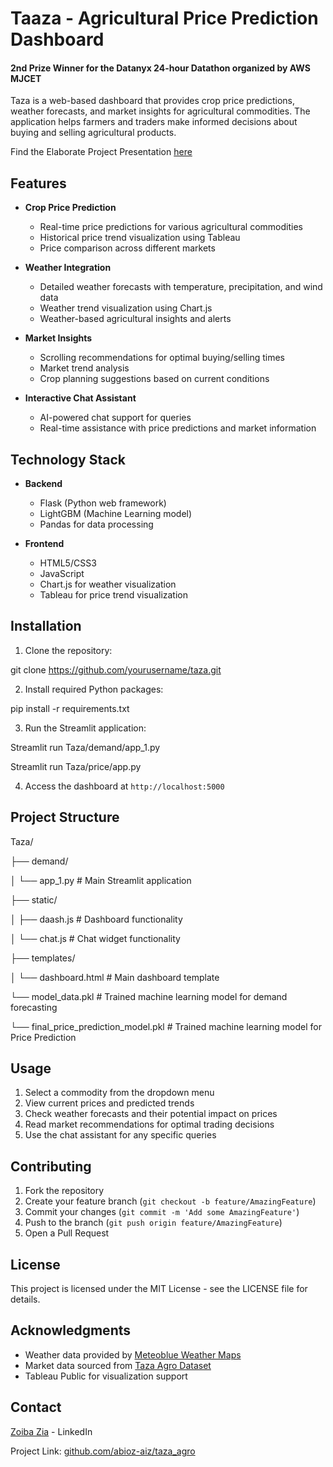 # Taaza - Agricultural Price Prediction Dashboard

#### 2nd Prize Winner for the Datanyx 24-hour Datathon organized by AWS MJCET

Taza is a web-based dashboard that provides crop price predictions, weather forecasts, and market insights for agricultural commodities. The application helps farmers and traders make informed decisions about buying and selling agricultural products.

Find the Elaborate Project Presentation [here](https://www.canva.com/design/DAGX2Irlfe8/-YC7V8Z9j-SQ1n5kMLRYHg/view?utm_content=DAGX2Irlfe8&utm_campaign=designshare&utm_medium=link&utm_source=editor)

## Features

- **Crop Price Prediction**
  - Real-time price predictions for various agricultural commodities
  - Historical price trend visualization using Tableau
  - Price comparison across different markets

- **Weather Integration**
  - Detailed weather forecasts with temperature, precipitation, and wind data
  - Weather trend visualization using Chart.js
  - Weather-based agricultural insights and alerts

- **Market Insights**
  - Scrolling recommendations for optimal buying/selling times
  - Market trend analysis
  - Crop planning suggestions based on current conditions

- **Interactive Chat Assistant**
  - AI-powered chat support for queries
  - Real-time assistance with price predictions and market information

## Technology Stack

- **Backend**
  - Flask (Python web framework)
  - LightGBM (Machine Learning model)
  - Pandas for data processing

- **Frontend**
  - HTML5/CSS3
  - JavaScript
  - Chart.js for weather visualization
  - Tableau for price trend visualization

## Installation

1. Clone the repository:
   
git clone https://github.com/yourusername/taza.git
 
2. Install required Python packages:

  pip install -r requirements.txt

3. Run the Streamlit application:

  Streamlit run Taza/demand/app_1.py
  
  Streamlit run Taza/price/app.py

4. Access the dashboard at `http://localhost:5000`

## Project Structure

Taza/

├── demand/

│   └── app_1.py  # Main Streamlit application

├── static/

│ ├── daash.js # Dashboard functionality

│ └── chat.js # Chat widget functionality

├── templates/

│ └── dashboard.html # Main dashboard template

└── model_data.pkl # Trained machine learning model for demand forecasting

└── final_price_prediction_model.pkl # Trained machine learning model for Price Prediction



## Usage

1. Select a commodity from the dropdown menu
2. View current prices and predicted trends
3. Check weather forecasts and their potential impact on prices
4. Read market recommendations for optimal trading decisions
5. Use the chat assistant for any specific queries

## Contributing

1. Fork the repository
2. Create your feature branch (`git checkout -b feature/AmazingFeature`)
3. Commit your changes (`git commit -m 'Add some AmazingFeature'`)
4. Push to the branch (`git push origin feature/AmazingFeature`)
5. Open a Pull Request

## License

This project is licensed under the MIT License - see the LICENSE file for details.

## Acknowledgments

- Weather data provided by [Meteoblue Weather Maps](https://www.meteoblue.com/en/weather/maps/index#coords=4/17.38/78.46&map=windAnimation~rainbow~auto~10%20m%20above%20gnd~none)
- Market data sourced from [Taza Agro Dataset](https://github.com/abioz-aiz/taza_agro/blob/main/Datasets/final_final_dataset.csv)
- Tableau Public for visualization support

## Contact

[Zoiba Zia](https://www.linkedin.com/in/zoiba/) - LinkedIn

Project Link: [github.com/abioz-aiz/taza_agro](https://github.com/abioz-aiz/taza_agro)
